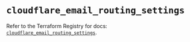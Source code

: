 # `cloudflare_email_routing_settings`

Refer to the Terraform Registry for docs: [`cloudflare_email_routing_settings`](https://registry.terraform.io/providers/cloudflare/cloudflare/4.28.0/docs/resources/email_routing_settings).
